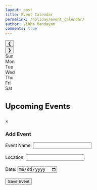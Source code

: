 ```yaml
---
layout: post
title: Event Calendar
permalink: /holiday/event_calendar/
author: Vibha Mandayam
comments: true
---
```


<div class="main-content">
    <!-- Calendar on the left -->
    <div class="calendar-container">
        <div class="calendar-header">
            <button id="prev-month">&#10094;</button>
            <div class="month-year" id="month-year"></div>
            <button id="next-month">&#10095;</button>
        </div>
        <div class="calendar-grid">
            <div class="day-name">Sun</div>
            <div class="day-name">Mon</div>
            <div class="day-name">Tue</div>
            <div class="day-name">Wed</div>
            <div class="day-name">Thu</div>
            <div class="day-name">Fri</div>
            <div class="day-name">Sat</div>
        </div>
        <div class="calendar-days" id="calendar-days"></div>
    </div>
    <!-- Sidebar for Upcoming Events on the right -->
    <div class="upcoming-events">
        <h3 style="color: black; font-size: 24px; font-weight: bold;">Upcoming Events</h3>
        <div id="event-list">
            <!-- Event cards will be dynamically populated here -->
        </div>
    </div>
</div>

<!-- Modal for Event Form -->
<div id="eventModal" class="modal">
    <div class="modal-content">
        <span class="close" onclick="closeModal()">&times;</span>
        <h3>Add Event</h3>
        <form id="eventForm">
            <label for="eventName" style="color: black;">Event Name:</label>
            <input type="text" id="eventName" name="eventName" required><br><br>
            <label for="eventLocation" style="color: black;">Location:</label>
            <input type="text" id="eventLocation" name="eventLocation" required><br><br>
            <label for="startDate" style="color: black;">Date:</label>
            <input type="date" id="startDate" name="startDate" required><br><br>
            <button type="submit">Save Event</button>
        </form>
    </div>
</div>

<!-- Link to external styles.css -->
<link rel="stylesheet" href="{{ site.baseurl }}/assets/css/styles.css">
<script type="module">
  import { pythonURI, fetchOptions } from '{{ site.baseurl }}/assets/js/api/config.js';
  console.log("Event Calendar script loaded");
  // Handle the form submission to create a new event
  document.getElementById("eventForm").addEventListener("submit", async function(event) {
    event.preventDefault();
    const postData = {
        name: document.getElementById("eventName").value,
        location: document.getElementById("eventLocation").value,
        date: document.getElementById("startDate").value,  // This will be in YYYY-MM-DD format
    };
    console.log("Event Data:", postData);  // Log the event data to check before sending
    try {
      const response = await fetch(`${pythonURI}/api/event`, {
        ...fetchOptions,
        method: 'POST',
        headers: { 'Content-Type': 'application/json' },
        body: JSON.stringify(postData)
      });
      // Check if the response is not OK and provide a more specific error message
      if (!response.ok) {
        const errorMessage = await response.text(); // Extract error message from response
        throw new Error(`Failed to add event: ${response.statusText} - ${errorMessage}`);
      }
      alert("Event added successfully!");
      // After posting the event, add it to the events array locally
      const newEvent = { ...postData };  // Create a new event object
      events.push(newEvent);  // Add the new event to the global events array
      // Re-render the sidebar and calendar to include the new event
      renderSidebar(events);
      renderCalendar(events);
      closeModal(); // Close the modal here
    } catch (error) {
      // Catch errors and provide more useful information
      console.error('Error adding event:', error.message);
      alert(`Error adding event: ${error.message}`);
    }
  });
  let currentMonth = new Date().getMonth(); // Track the current month
  let events = [];  // Store the events globally
  document.addEventListener('DOMContentLoaded', function() {
      console.log("Base URL:", pythonURI);  // Debugging line
      // Fetch the user ID and then get the events for the user
      getUserId(pythonURI)  // Get user ID first
          .then(userId => {
              if (userId) {
                  getUserEvents(userId)  // Fetch events based on user ID
                      .then(fetchedEvents => {
                          events = fetchedEvents;  // Store events globally
                          renderCalendar(events);  // Pass events to the calendar
                          renderSidebar(events);   // Pass events to the sidebar
                      })
                      .catch(err => console.error("Error fetching events: ", err));
              }
          })
          .catch(err => {
              console.error("Error fetching user ID: ", err);
          });
      // Attach event listeners for month navigation buttons
      document.getElementById('prev-month').addEventListener('click', function() {
          changeMonth(-1);  // Go to the previous month
      });
      document.getElementById('next-month').addEventListener('click', function() {
          changeMonth(1);   // Go to the next month
      });
  });
  function getUserId(baseurl) {
      const URL = baseurl + '/api/id';  // Endpoint to get the user info (including user ID)
      return fetch(URL, fetchOptions)
          .then(response => {
              if (response.status !== 200) {
                  console.error("HTTP status code: " + response.status);
                  return null;
              }
              return response.json();
          })
          .then(data => {
              if (data && data.id) {
                  console.log("User ID fetched:", data.id);
                  return data.id;  // Return the user ID
              }
              return null;
          })
          .catch(err => {
              console.error("Error fetching user ID:", err);
              return null;
          });
  }
  function getUserEvents(userId) {
      const URL = pythonURI + '/api/events/user/' + userId;  // Get events for the specific user
      return fetch(URL, fetchOptions)
          .then(response => {
              if (response.status !== 200) {
                  console.error("HTTP status code: " + response.status);
                  return [];
              }
              return response.json();
          })
          .then(events => {
              console.log("Events fetched:", events);
              return events;  // Return the events data
          })
          .catch(err => {
              console.error("Error fetching events:", err);
              return [];
          });
  }
  function renderCalendar(events) {
    const monthNames = ["January", "February", "March", "April", "May", "June", "July", "August", "September", "October", "November", "December"];
    let currentDate = new Date();
    const monthYear = document.getElementById("month-year");
    const calendarDays = document.getElementById("calendar-days");
    // Set the month and year at the top
    monthYear.textContent = `${monthNames[currentMonth]} ${currentDate.getFullYear()}`;
    // Get the first day of the month
    const firstDay = new Date(currentDate.getFullYear(), currentMonth, 1);
    const lastDate = new Date(currentDate.getFullYear(), currentMonth + 1, 0);
    const totalDays = lastDate.getDate();
    // Clear existing days
    calendarDays.innerHTML = "";
    // Fill in the empty cells before the first day
    for (let i = 0; i < firstDay.getDay(); i++) {
        const emptyCell = document.createElement("div");
        emptyCell.classList.add("day");
        calendarDays.appendChild(emptyCell);
    }
    // Fill in the days of the month
    for (let day = 1; day <= totalDays; day++) {
        const dayCell = document.createElement("div");
        dayCell.classList.add("day");
        // Highlight the current day
        if (day === currentDate.getDate() && currentMonth === new Date().getMonth() && currentDate.getFullYear() === new Date().getFullYear()) {
            dayCell.classList.add("current-day");
        }
        // Check if the current day has an event
        const eventDateString = `${currentDate.getFullYear()}-${String(currentMonth + 1).padStart(2, '0')}-${String(day).padStart(2, '0')}`;
        if (events.some(event => event.date === eventDateString)) {
            const dot = document.createElement("span");
            dot.classList.add("event-dot");  // Add a class for styling blue dots
            dayCell.appendChild(dot);
        }
        dayCell.textContent = day;
        // When a day is clicked, open the modal and prefill the date
        dayCell.addEventListener("click", function() {
            openModal(day);
        });
        calendarDays.appendChild(dayCell);
    }
  }
  function renderSidebar(events) {
    const upcomingEventsContainer = document.getElementById("event-list");
    upcomingEventsContainer.innerHTML = "";  // Clear existing events
    // Sort events by date in ascending order
    const sortedEvents = events.slice().sort((a, b) => new Date(a.date) - new Date(b.date));
    sortedEvents.forEach(event => {
        const eventItem = document.createElement("div");
        eventItem.classList.add("event-item");
        eventItem.style.padding = "15px";
        eventItem.style.border = "1px solid #ddd";
        eventItem.style.marginBottom = "15px";
        eventItem.style.borderRadius = "8px";
        eventItem.style.backgroundColor = "#f9f9f9";
        // Event Name
        const eventName = document.createElement("div");
        eventName.classList.add("event-name");
        eventName.textContent = event.name;
        eventName.style.fontWeight = "bold";
        eventName.style.color = "black"; // Ensure event name is black
        // Event Location
        const eventLocation = document.createElement("div");
        eventLocation.classList.add("event-location");
        eventLocation.textContent = event.location;
        eventLocation.style.color = "black"; // Ensure event location text is black
        // Event Date
        const eventDate = document.createElement("div");
        eventDate.classList.add("event-date");
        const eventDateObject = new Date(event.date);
        eventDate.textContent = `${eventDateObject.toLocaleDateString()}`;
        eventDate.style.color = "black"; // Ensure event date text is black
        eventItem.appendChild(eventName);
        eventItem.appendChild(eventLocation);
        eventItem.appendChild(eventDate);
        upcomingEventsContainer.appendChild(eventItem);
    });
}
  function openModal(date) {
      document.getElementById("eventModal").style.display = "block";
      const currentDate = new Date();
      const formattedDate = new Date(currentDate.getFullYear(), currentDate.getMonth(), date).toISOString().split('T')[0];
      document.getElementById("startDate").value = formattedDate;
  }
  function closeModal() {
    document.getElementById("eventModal").style.display = "none";
  }
  function changeMonth(direction) {
      currentMonth += direction;
      if (currentMonth < 0) currentMonth = 11;
      if (currentMonth > 11) currentMonth = 0;
      renderCalendar(events);  // Re-render the calendar with the updated month
  }
  window.addEventListener("click", function(event) {
    const modal = document.getElementById("eventModal");
    if (event.target === modal) {
        closeModal();
    }
});

</script>
